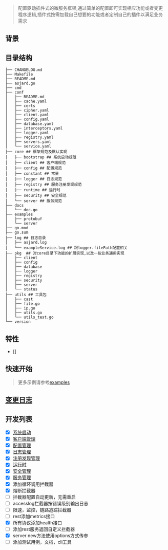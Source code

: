 > 配置驱动插件式的微服务框架,通过简单的配置即可实现相应功能或者变更程序逻辑,插件式按需加载自己想要的功能或者定制自己的插件以满足业务需求

## 背景

## 目录结构

```shell
├── CHANGELOG.md
├── Makefile
├── README.md
├── asjard.go
├── cmd
├── conf
│   ├── README.md
│   ├── cache.yaml
│   ├── certs
│   ├── cipher.yaml
│   ├── client.yaml
│   ├── config.yaml
│   ├── database.yaml
│   ├── interceptors.yaml
│   ├── logger.yaml
│   ├── registry.yaml
│   ├── servers.yaml
│   └── service.yaml
├── core ## 框架规范及默认实现
│   ├── bootstrap ## 系统启动规范
│   ├── client ## 客户端规范
│   ├── config ## 配置规范
│   ├── constant ## 常量
│   ├── logger ## 日志规范
│   ├── registry ## 服务注册发现规范
│   ├── runtime ## 运行时
│   ├── security ## 安全规范
│   └── server ## 服务规范
├── docs
│   └── doc.go
├── examples
│   ├── protobuf
│   └── server
├── go.mod
├── go.sum
├── log ## 日志目录
│   ├── asjard.log
│   └── exampleService.log ## 跟logger.filePath配置相关
├── pkg  ## 对core目录下功能的扩展实现,以及一些业务通用实现
│   ├── client
│   ├── config
│   ├── database
│   ├── logger
│   ├── registry
│   ├── security
│   ├── server
│   └── status
├── utils ## 工具包
│   ├── cast
│   ├── file.go
│   ├── ip.go
│   ├── utils.go
│   └── utils_test.go
└── version
```

## 特性

- []

## 快速开始

> 更多示例请参考[examples](./examples)

## [变更日志](CHANGELOG.md)

## 开发列表

- [x] [系统启动](./core/bootstrap/README.md)
- [x] [客户端管理](./core/client/README.md)
- [x] [配置管理](./core/config/README.md)
- [x] [日志管理](./core/logger/README.md)
- [x] [注册发现管理](./core/registry/REAME.md)
- [x] [运行时](./core/runtime/README.md)
- [x] [安全管理](./core/security/README.md)
- [x] [服务管理](./core/server/README.md)
- [x] 添加循环调用拦截器
- [x] 熔断拦截器
- [ ] 拦截器配置自动更新，无需重启
- [ ] accesslog拦截器按错误级别输出日志
- [ ] 限速，监控，链路追踪拦截器
- [ ] rest添加metrics接口
- [x] 所有协议添加health接口
- [ ] 添加rest服务返回自定义拦截器
- [x] server new方法使用options方式传参
- [ ] 添加测试用例，文档，cli工具
